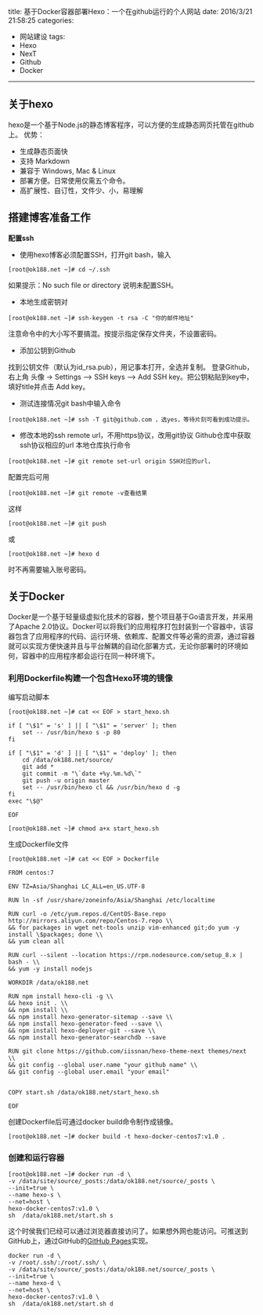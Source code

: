 title: 基于Docker容器部署Hexo：一个在github运行的个人网站
date: 2016/3/21 21:58:25
categories:
- 网站建设
tags:
- Hexo
- NexT
- Github
- Docker
---
## 关于hexo
hexo是一个基于Node.js的静态博客程序，可以方便的生成静态网页托管在github上。
优势：

- 生成静态页面快
- 支持 Markdown
- 兼容于 Windows, Mac & Linux
- 部署方便。日常使用仅需五个命令。
- 高扩展性、自订性，文件少、小，易理解

## 搭建博客准备工作

**配置ssh**

- 使用hexo博客必须配置SSH，打开git bash，输入

```
[root@ok188.net ~]# cd ~/.ssh
```
如果提示：No such file or directory 说明未配置SSH。

- 本地生成密钥对

```
[root@ok188.net ~]# ssh-keygen -t rsa -C "你的邮件地址"
```
注意命令中的大小写不要搞混。按提示指定保存文件夹，不设置密码。

- 添加公钥到Github

找到公钥文件（默认为id_rsa.pub），用记事本打开，全选并复制。
登录Github，右上角 头像 -> Settings —> SSH keys —> Add SSH key。把公钥粘贴到key中，填好title并点击 Add key。

- 测试连接情况git bash中输入命令

```
[root@ok188.net ~]# ssh -T git@github.com ，选yes，等待片刻可看到成功提示。
```
- 修改本地的ssh remote url，不用https协议，改用git协议
Github仓库中获取ssh协议相应的url
本地仓库执行命令

```
[root@ok188.net ~]# git remote set-url origin SSH对应的url，
```
配置完后可用

```
[root@ok188.net ~]# git remote -v查看结果
```
这样

```
[root@ok188.net ~]# git push
```
或

```
[root@ok188.net ~]# hexo d
```
时不再需要输入账号密码。

## 关于Docker

Docker是一个基于轻量级虚拟化技术的容器，整个项目基于Go语言开发，并采用了Apache 2.0协议。Docker可以将我们的应用程序打包封装到一个容器中，该容器包含了应用程序的代码、运行环境、依赖库、配置文件等必需的资源，通过容器就可以实现方便快速并且与平台解耦的自动化部署方式，无论你部署时的环境如何，容器中的应用程序都会运行在同一种环境下。

### 利用Dockerfile构建一个包含Hexo环境的镜像 ###

<!--more-->

编写启动脚本

```
[root@ok188.net ~]# cat << EOF > start_hexo.sh

if [ "\$1" = 's' ] || [ "\$1" = 'server' ]; then
    set -- /usr/bin/hexo s -p 80
fi

if [ "\$1" = 'd' ] || [ "\$1" = 'deploy' ]; then
    cd /data/ok188.net/source/
    git add *
    git commit -m "\`date +%y.%m.%d\`"
    git push -u origin master
    set -- /usr/bin/hexo cl && /usr/bin/hexo d -g
fi
exec "\$@"

EOF

[root@ok188.net ~]# chmod a+x start_hexo.sh
```
生成Dockerfile文件
```
[root@ok188.net ~]# cat << EOF > Dockerfile

FROM centos:7

ENV TZ=Asia/Shanghai LC_ALL=en_US.UTF-8

RUN ln -sf /usr/share/zoneinfo/Asia/Shanghai /etc/localtime

RUN curl -o /etc/yum.repos.d/CentOS-Base.repo http://mirrors.aliyun.com/repo/Centos-7.repo \\
&& for packages in wget net-tools unzip vim-enhanced git;do yum -y install \$packages; done \\
&& yum clean all

RUN curl --silent --location https://rpm.nodesource.com/setup_8.x | bash - \\
&& yum -y install nodejs

WORKDIR /data/ok188.net

RUN npm install hexo-cli -g \\
&& hexo init . \\
&& npm install \\
&& npm install hexo-generator-sitemap --save \\
&& npm install hexo-generator-feed --save \\
&& npm install hexo-deployer-git --save \\
&& npm install hexo-generator-searchdb --save

RUN git clone https://github.com/iissnan/hexo-theme-next themes/next \\
&& git config --global user.name "your github name" \\
&& git config --global user.email "your email"


COPY start.sh /data/ok188.net/start_hexo.sh

EOF
```
创建Dockerfile后可通过docker build命令制作成镜像。
```
[root@ok188.net ~]# docker build -t hexo-docker-centos7:v1.0 .
```
### 创建和运行容器
```
[root@ok188.net ~]# docker run -d \
-v /data/site/source/_posts:/data/ok188.net/source/_posts \
--init=true \
--name hexo-s \
--net=host \
hexo-docker-centos7:v1.0 \
sh  /data/ok188.net/start.sh s
```
这个时侯我们已经可以通过浏览器直接访问了。如果想外网也能访问。可推送到GitHub上，通过GitHub的[GitHub Pages](https://pages.github.com/)实现。
```
docker run -d \
-v /root/.ssh/:/root/.ssh/ \
-v /data/site/source/_posts:/data/ok188.net/source/_posts \
--init=true \
--name hexo-d \
--net=host \
hexo-docker-centos7:v1.0 \
sh  /data/ok188.net/start.sh d
```
